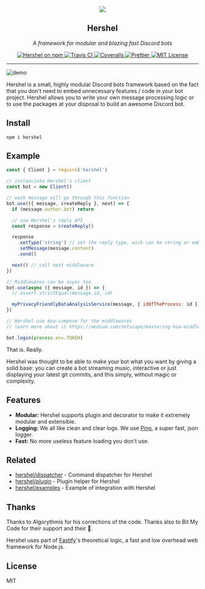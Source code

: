 <p align="center">
  <img src="https://raw.githubusercontent.com/hershel/hershel/master/media/hershel.png" />
</p>

<h2 align="center">Hershel</h2>

<p align="center">
  <em>A framework for modular and blazing fast Discord bots</em>
</p>

<p align="center">
  <a href="https://www.npmjs.com/package/hershel">
    <img alt="Hershel on npm" 
    src="https://img.shields.io/npm/v/hershel.svg">
  </a>
  <a href="https://travis-ci.com/hershel/hershel">
    <img alt="Travis CI" 
    src="https://travis-ci.com/hershel/hershel.svg?branch=master">
  </a>
  <a href="https://coveralls.io/github/hershel/hershel">
    <img alt="Coveralls"
    src="https://coveralls.io/repos/github/hershel/hershel/badge.svg?branch=master">
  </a>
  <a href="https://github.com/prettier/prettier">
    <img alt="Prettier"
    src="https://img.shields.io/badge/code_style-prettier-ff69b4.svg">
  </a>
  <a href="https://github.com/hershel/hershel/blob/master/LICENSE">
    <img alt="MIT License"
    src="https://img.shields.io/badge/License-MIT-yellow.svg">
  </a>
</p>

---

![demo](https://raw.githubusercontent.com/hershel/hershel/master/media/demo.png)

Hershel is a small, highly modular Discord bots framework based on the fact that you don't need to embed unnecessary features / code in your bot project. Hershel allows you to write your own message processing logic or to use the packages at your disposal to build an awesome Discord bot.

## Install

```
npm i hershel
```

## Example

```js
const { Client } = require('hershel')

// instanciate Hershel's client
const bot = new Client()

// each message will go through this function
bot.use(({ message, createReply }, next) => {
  if (message.author.bot) return

  // use Hershel's reply API
  const response = createReply()

  response
    .setType('string') // set the reply type, wich can be string or embed (default)
    .setMessage(message.content)
    .send()

  next() // call next middleware
})

// Middlewares can be async too
bot.use(async ({ message, id }) => {
  // assert.strictEqual(message.id, id)

  myPrivacyFriendlyDataAnalysisService(message, { idOfTheProcess: id })
})

// Hershel use koa-compose for the middlewares
// learn more about it https://medium.com/netscape/mastering-koa-middleware-f0af6d327a69

bot.login(process.env.TOKEN)
```

That is. Really.

Hershel was thought to be able to make your bot what you want by giving a solid base: you can create a bot streaming music, interactive or just displaying your latest git commits, and this simply, without magic or complexity.

## Features

- **Modular:** Hershel supports plugin and decorator to make it extremely modular and extensible.
- **Logging:** We all like clean and clear logs. We use [Pino](https://github.com/pinojs/pino), a super fast, json logger.
- **Fast:** No more useless feature loading you don't use.

## Related

- [hershel/dispatcher](https://github.com/hershel/dispatcher) - Command dispatcher for Hershel
- [hershel/plugin](https://github.com/hershel/plugin) - Plugin helper for Hershel
- [hershel/examples](https://github.com/hershel/examples) - Example of integration with Hershel

## Thanks

Thanks to Algorythmis for his corrections of the code. Thanks also to Bit My Code for their support and their 💖.

Hershel uses part of [Fastify](https://github.com/fastify/fastify)'s theoretical logic, a fast and low overhead web framework for Node.js.

## License

MIT
